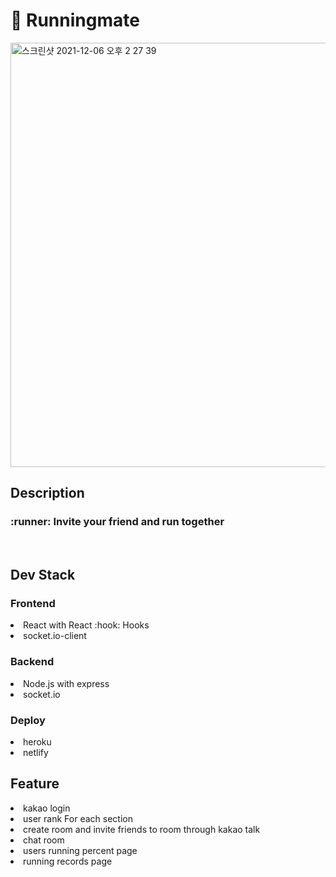 # :facepunch:  Runningmate
<img width="679" alt="스크린샷 2021-12-06 오후 2 27 39" src="https://user-images.githubusercontent.com/64008899/144792257-74f0b9e9-522f-4dc8-96ee-3cb183691140.png"><br>

## Description
 <h3>:runner: Invite your friend and run together</h3>
 <br>
 <h2>Dev Stack</h2>
 <h3>Frontend</h3>
   <li>React with React :hook:	Hooks</li>
   <li>socket.io-client</li>
<h3>Backend</h3>
<li>Node.js with express</li>
<li>socket.io</li>
<h3>Deploy</h3>
<li>heroku</li>
<li>netlify</li>
<h2>Feature</h2>
<li>kakao login</li>
<li>user rank For each section</li>
<li>create room and invite friends to room through kakao talk</li>
<li>chat room</li>
<li>users running percent page</li>
<li>running records page</li>
